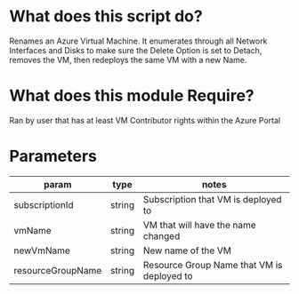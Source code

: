 # What does this script do?
Renames an Azure Virtual Machine.  It enumerates through all Network Interfaces and Disks to make sure the Delete Option is set to Detach, removes the VM, then redeploys the same VM with a new Name. 

# What does this module Require?
Ran by user that has at least VM Contributor rights within the Azure Portal

# Parameters
param | type | notes
------|------|------
subscriptionId | string | Subscription that VM is deployed to
vmName | string | VM that will have the name changed
newVmName | string | New name of the VM
resourceGroupName | string | Resource Group Name that VM is deployed to
